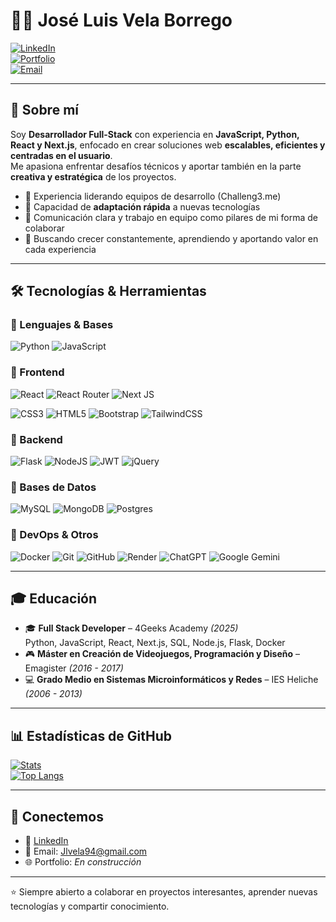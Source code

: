 # 👨‍💻 José Luis Vela Borrego  

[![LinkedIn](https://img.shields.io/badge/LinkedIn-Perfil-blue?logo=linkedin)](https://www.linkedin.com/in/jose-luis-vela-borrego-16a53aa0)  
[![Portfolio](https://img.shields.io/badge/Portfolio-En%20Construcción-green)]()  
[![Email](https://img.shields.io/badge/Email-Contacto-red?logo=gmail)](mailto:jlvela94@gmail.com)  

---

## 🚀 Sobre mí  

Soy **Desarrollador Full-Stack** con experiencia en **JavaScript, Python, React y Next.js**, enfocado en crear soluciones web **escalables, eficientes y centradas en el usuario**.  
Me apasiona enfrentar desafíos técnicos y aportar también en la parte **creativa y estratégica** de los proyectos.  

- 🔹 Experiencia liderando equipos de desarrollo (Challeng3.me)  
- 🔹 Capacidad de **adaptación rápida** a nuevas tecnologías  
- 🔹 Comunicación clara y trabajo en equipo como pilares de mi forma de colaborar  
- 🔹 Buscando crecer constantemente, aprendiendo y aportando valor en cada experiencia  

---

## 🛠️ Tecnologías & Herramientas  

### 🔹 Lenguajes & Bases
![Python](https://img.shields.io/badge/python-3670A0?style=for-the-badge&logo=python&logoColor=ffdd54) ![JavaScript](https://img.shields.io/badge/javascript-%23323330.svg?style=for-the-badge&logo=javascript&logoColor=%23F7DF1E)

### 🔹 Frontend
![React](https://img.shields.io/badge/react-%2320232a.svg?style=for-the-badge&logo=react&logoColor=%2361DAFB) ![React Router](https://img.shields.io/badge/React_Router-CA4245?style=for-the-badge&logo=react-router&logoColor=white) ![Next JS](https://img.shields.io/badge/Next-black?style=for-the-badge&logo=next.js&logoColor=white)

![CSS3](https://img.shields.io/badge/css3-%231572B6.svg?style=for-the-badge&logo=css3&logoColor=white) ![HTML5](https://img.shields.io/badge/html5-%23E34F26.svg?style=for-the-badge&logo=html5&logoColor=white) ![Bootstrap](https://img.shields.io/badge/bootstrap-%238511FA.svg?style=for-the-badge&logo=bootstrap&logoColor=white) ![TailwindCSS](https://img.shields.io/badge/tailwindcss-%2338B2AC.svg?style=for-the-badge&logo=tailwind-css&logoColor=white)

### 🔹 Backend
![Flask](https://img.shields.io/badge/flask-%23000.svg?style=for-the-badge&logo=flask&logoColor=white) ![NodeJS](https://img.shields.io/badge/node.js-6DA55F?style=for-the-badge&logo=node.js&logoColor=white) ![JWT](https://img.shields.io/badge/JWT-black?style=for-the-badge&logo=JSON%20web%20tokens) ![jQuery](https://img.shields.io/badge/jquery-%230769AD.svg?style=for-the-badge&logo=jquery&logoColor=white)

### 🔹 Bases de Datos
![MySQL](https://img.shields.io/badge/mysql-4479A1.svg?style=for-the-badge&logo=mysql&logoColor=white) ![MongoDB](https://img.shields.io/badge/MongoDB-%234ea94b.svg?style=for-the-badge&logo=mongodb&logoColor=white) ![Postgres](https://img.shields.io/badge/postgres-%23316192.svg?style=for-the-badge&logo=postgresql&logoColor=white)


### 🔹 DevOps & Otros
![Docker](https://img.shields.io/badge/docker-%230db7ed.svg?style=for-the-badge&logo=docker&logoColor=white)  ![Git](https://img.shields.io/badge/git-%23F05033.svg?style=for-the-badge&logo=git&logoColor=white) ![GitHub](https://img.shields.io/badge/github-%23121011.svg?style=for-the-badge&logo=github&logoColor=white) ![Render](https://img.shields.io/badge/Render-%46E3B7.svg?style=for-the-badge&logo=render&logoColor=white) ![ChatGPT](https://img.shields.io/badge/chatGPT-74aa9c?style=for-the-badge&logo=openai&logoColor=white) ![Google Gemini](https://img.shields.io/badge/google%20gemini-8E75B2?style=for-the-badge&logo=google%20gemini&logoColor=white)

---

## 🎓 Educación  

- 🎓 **Full Stack Developer** – 4Geeks Academy *(2025)*  
    Python, JavaScript, React, Next.js, SQL, Node.js, Flask, Docker  
- 🎮 **Máster en Creación de Videojuegos, Programación y Diseño** – Emagister *(2016 - 2017)*  
- 💻 **Grado Medio en Sistemas Microinformáticos y Redes** – IES Heliche *(2006 - 2013)*  

---

## 📊 Estadísticas de GitHub  

[![Stats](https://github-readme-stats.vercel.app/api?username=JVelab&show_icons=true&theme=radical)](https://github.com/JVelab)  
[![Top Langs](https://github-readme-stats.vercel.app/api/top-langs/?username=JVelab&layout=compact&theme=radical)](https://github.com/JVelab)  

---

## 🤝 Conectemos  

- 💼 [LinkedIn](https://www.linkedin.com/in/jose-luis-vela-borrego-16a53aa0)  
- 📧 Email: Jlvela94@gmail.com  
- 🌐 Portfolio: *En construcción*  

---
⭐ Siempre abierto a colaborar en proyectos interesantes, aprender nuevas tecnologías y compartir conocimiento.

